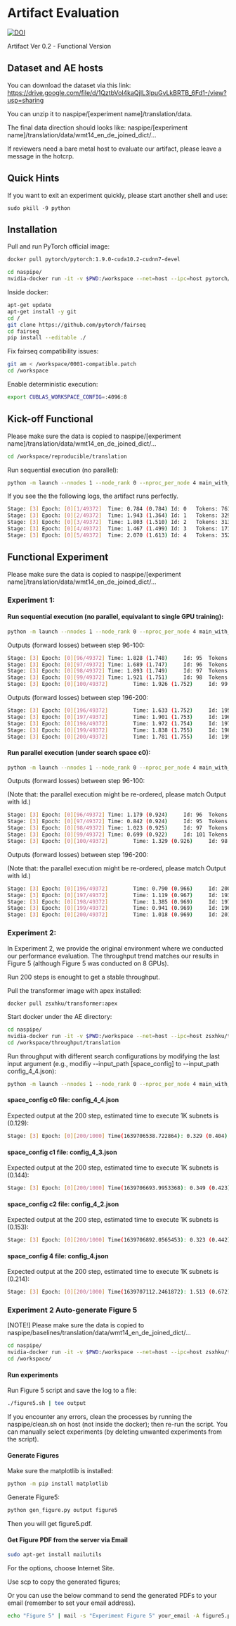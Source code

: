 # Artifact Evaluation

[![DOI](https://zenodo.org/badge/433303490.svg)](https://zenodo.org/badge/latestdoi/433303490)


Artifact Ver 0.2 - Functional Version 

## Dataset and AE hosts

You can download the dataset via this link: https://drive.google.com/file/d/1QztbVol4kaQjIL3lpuGvLkBRTB_6Fd1-/view?usp=sharing

You can unzip it to naspipe/[experiment name]/translation/data.

The final data direction should looks like: naspipe/[experiment name]/translation/data/wmt14_en_de_joined_dict/...

If reviewers need a bare metal host to evaluate our artifact, please leave a message in the hotcrp.

## Quick Hints

If you want to exit an experiment quickly, please start another shell and use:

```
sudo pkill -9 python
```

## Installation 


Pull and run PyTorch official image:
```bash
docker pull pytorch/pytorch:1.9.0-cuda10.2-cudnn7-devel
```
```bash
cd naspipe/
nvidia-docker run -it -v $PWD:/workspace --net=host --ipc=host pytorch/pytorch:1.9.0-cuda10.2-cudnn7-devel
```
Inside docker:
```bash
apt-get update
apt-get install -y git
cd /
git clone https://github.com/pytorch/fairseq
cd fairseq
pip install --editable ./
```

Fix fairseq compatibility issues: 

```bash
git am < /workspace/0001-compatible.patch
cd /workspace
```

Enable deterministic execution:

```bash
export CUBLAS_WORKSPACE_CONFIG=:4096:8
```

## Kick-off Functional

Please make sure the data is copied to naspipe/[experiment name]/translation/data/wmt14_en_de_joined_dict/...

```bash
cd /workspace/reproducible/translation
```
Run sequential execution (no parallel):

```bash
python -m launch --nnodes 1 --node_rank 0 --nproc_per_node 4 main_with_runtime_single.py --data_dir data/wmt14_en_de_joined_dict --master_addr localhost --module gpus=4 --checkpoint_dir output --distributed_backend gloo -b 3840 --lr 0.000060 --lr_policy polynomial --weight-decay 0.000000 --epochs 10 --print-freq 10 --verbose 0 --num_ranks_in_server 4 --config_path gpus=4/mp_conf.json
```

If you see the the following logs, the artifact runs perfectly.

```bash
Stage: [3] Epoch: [0][1/49372]	Time: 0.784 (0.784)	Id: 0	Tokens: 761	Output: 8336.44824218750000000000000000000000	
Stage: [3] Epoch: [0][2/49372]	Time: 1.943 (1.364)	Id: 1	Tokens: 3293	Output: 36547.63671875000000000000000000000000	
Stage: [3] Epoch: [0][3/49372]	Time: 1.803 (1.510)	Id: 2	Tokens: 3136	Output: 34344.91406250000000000000000000000000	
Stage: [3] Epoch: [0][4/49372]	Time: 1.467 (1.499)	Id: 3	Tokens: 1717	Output: 18729.03515625000000000000000000000000	
Stage: [3] Epoch: [0][5/49372]  Time: 2.070 (1.613) Id: 4   Tokens: 3520    Output: 38475.35156250000000000000000000000000
```

## Functional Experiment

Please make sure the data is copied to naspipe/[experiment name]/translation/data/wmt14_en_de_joined_dict/...

### Experiment 1:

#### Run sequential execution (no parallel, equivalant to single GPU training):

```bash
python -m launch --nnodes 1 --node_rank 0 --nproc_per_node 4 main_with_runtime_single.py --data_dir data/wmt14_en_de_joined_dict --master_addr localhost --module gpus=4 --checkpoint_dir output --distributed_backend gloo -b 3840 --lr 0.000060 --lr_policy polynomial --weight-decay 0.000000 --epochs 10 --print-freq 10 --verbose 0 --num_ranks_in_server 4 --config_path gpus=4/mp_conf.json
```

Outputs (forward losses) between step 96-100:

```bash
Stage: [3] Epoch: [0][96/49372] Time: 1.828 (1.748)     Id: 95  Tokens: 2976    Output: 32363.60546875000000000000000000000000
Stage: [3] Epoch: [0][97/49372] Time: 1.689 (1.747)     Id: 96  Tokens: 2880    Output: 31520.35351562500000000000000000000000
Stage: [3] Epoch: [0][98/49372] Time: 1.893 (1.749)     Id: 97  Tokens: 3552    Output: 39054.67968750000000000000000000000000
Stage: [3] Epoch: [0][99/49372] Time: 1.921 (1.751)     Id: 98  Tokens: 3456    Output: 37461.26562500000000000000000000000000
Stage: [3] Epoch: [0][100/49372]        Time: 1.926 (1.752)     Id: 99  Tokens: 3520    Output: 39656.17968750000000000000000000000000
```
Outputs (forward losses) between step 196-200:
```bash
Stage: [3] Epoch: [0][196/49372]        Time: 1.633 (1.752)     Id: 195 Tokens: 2208    Output: 26274.00390625000000000000000000000000
Stage: [3] Epoch: [0][197/49372]        Time: 1.901 (1.753)     Id: 196 Tokens: 3200    Output: 30433.37109375000000000000000000000000
Stage: [3] Epoch: [0][198/49372]        Time: 1.972 (1.754)     Id: 197 Tokens: 3328    Output: 40601.20703125000000000000000000000000
Stage: [3] Epoch: [0][199/49372]        Time: 1.838 (1.755)     Id: 198 Tokens: 2912    Output: 33449.57421875000000000000000000000000
Stage: [3] Epoch: [0][200/49372]        Time: 1.781 (1.755)     Id: 199 Tokens: 2912    Output: 32267.23437500000000000000000000000000
```

#### Run parallel execution (under search space c0):

```bash
python -m launch --nnodes 1 --node_rank 0 --nproc_per_node 4 main_with_runtime.py --data_dir data/wmt14_en_de_joined_dict --master_addr localhost --module gpus=4 --checkpoint_dir output --distributed_backend gloo -b 3840 --lr 0.000060 --lr_policy polynomial --weight-decay 0.000000 --epochs 10 --print-freq 10 --verbose 0 --num_ranks_in_server 4 --config_path gpus=4/mp_conf.json
```

Outputs (forward losses) between step 96-100:

(Note that: the parallel execution might be re-ordered, please match Output with Id.)

```bash
Stage: [3] Epoch: [0][96/49372] Time: 1.179 (0.924)     Id: 96  Tokens: 2880    Output: 31520.35351562500000000000000000000000
Stage: [3] Epoch: [0][97/49372] Time: 0.842 (0.924)     Id: 95  Tokens: 2976    Output: 32363.60546875000000000000000000000000
Stage: [3] Epoch: [0][98/49372] Time: 1.023 (0.925)     Id: 97  Tokens: 3552    Output: 39054.67968750000000000000000000000000
Stage: [3] Epoch: [0][99/49372] Time: 0.699 (0.922)     Id: 101 Tokens: 2400    Output: 29934.16992187500000000000000000000000
Stage: [3] Epoch: [0][100/49372]        Time: 1.329 (0.926)     Id: 98  Tokens: 3456    Output: 37461.26562500000000000000000000000000
```

Outputs (forward losses) between step 196-200:

(Note that: the parallel execution might be re-ordered, please match Output with Id.)

```bash
Stage: [3] Epoch: [0][196/49372]        Time: 0.790 (0.966)     Id: 200 Tokens: 2688    Output: 30363.91601562500000000000000000000000
Stage: [3] Epoch: [0][197/49372]        Time: 1.119 (0.967)     Id: 193 Tokens: 3840    Output: 42197.10546875000000000000000000000000
Stage: [3] Epoch: [0][198/49372]        Time: 1.385 (0.969)     Id: 197 Tokens: 3328    Output: 40601.20703125000000000000000000000000
Stage: [3] Epoch: [0][199/49372]        Time: 0.941 (0.969)     Id: 196 Tokens: 3200    Output: 30433.37109375000000000000000000000000
Stage: [3] Epoch: [0][200/49372]        Time: 1.018 (0.969)     Id: 201 Tokens: 3456    Output: 43732.59765625000000000000000000000000
```

### Experiment 2:

In Experiment 2, we provide the original environment where we conducted our performance evaluation. The throughput trend matches our results in Figure 5 (although Figure 5 was conducted on 8 GPUs).

Run 200 steps is enought to get a stable throughput.

Pull the transformer image with apex installed:

```bash
docker pull zsxhku/transformer:apex
```

Start docker under the AE directory:
```bash
cd naspipe/
nvidia-docker run -it -v $PWD:/workspace --net=host --ipc=host zsxhku/transformer:apex
cd /workspace/throughput/translation
```

Run throughput with different search configurations by modifying the last input argument (e.g., modifiy --input_path [space_config] to --input_path config_4_4.json): 

```bash
python -m launch --nnodes 1 --node_rank 0 --nproc_per_node 4 main_with_runtime.py --data_dir data/wmt14_en_de_joined_dict --master_addr localhost --module gpus=4 --checkpoint_dir output --distributed_backend gloo -b 3840 --lr 0.000060 --lr_policy polynomial --weight-decay 0.000000 --epochs 10 --print-freq 10 --verbose 0 --num_ranks_in_server 4 --config_path gpus=4/mp_conf.json --input_path [space_config]
```

#### space_config c0 file: config_4_4.json

Expected output at the 200 step, estimated time to execute 1K subnets is (0.129):

```bash
Stage: [3] Epoch: [0][200/1000] Time(1639706538.722864): 0.329 (0.404)  Epoch time [hr]: 0.026 (0.129)
```

#### space_config c1 file: config_4_3.json

Expected output at the 200 step, estimated time to execute 1K subnets is (0.144):

```bash
Stage: [3] Epoch: [0][200/1000] Time(1639706693.9953368): 0.349 (0.423) Epoch time [hr]: 0.029 (0.144)
```

#### space_config c2 file: config_4_2.json

Expected output at the 200 step, estimated time to execute 1K subnets is (0.153):

```bash
Stage: [3] Epoch: [0][200/1000] Time(1639706892.0565453): 0.323 (0.442) Epoch time [hr]: 0.031 (0.153)
```

#### space_config 4 file: config_4.json

Expected output at the 200 step, estimated time to execute 1K subnets is (0.214):

```bash
Stage: [3] Epoch: [0][200/1000] Time(1639707112.2461872): 1.513 (0.672) Epoch time [hr]: 0.043 (0.214)
```

### Experiment 2 Auto-generate Figure 5

[NOTE!] Please make sure the data is copied to naspipe/baselines/translation/data/wmt14_en_de_joined_dict/...

```bash
cd naspipe/
nvidia-docker run -it -v $PWD:/workspace --net=host --ipc=host zsxhku/transformer:apex
cd /workspace/
```

#### Run experiments
Run Figure 5 script and save the log to a file:

```bash
./figure5.sh | tee output
```

If you encounter any errors, clean the processes by running the naspipe/clean.sh on host (not inside the docker); then re-run the script. You can manually select experiments (by deleting unwanted experiments from the script).

#### Generate Figures

Make sure the matplotlib is installed:

```bash
python -m pip install matplotlib
```

Generate Figure5:

```bash
python gen_figure.py output figure5
```

Then you will get figure5.pdf.

#### Get Figure PDF from the server via Email
```bash
sudo apt-get install mailutils
```
For the options, choose Internet Site.

Use scp to copy the generated figures;

Or you can use the below command to send the generated PDFs to your email (remember to set your email address).

```bash
echo "Figure 5" | mail -s "Experiment Figure 5" your_email -A figure5.pdf
```
